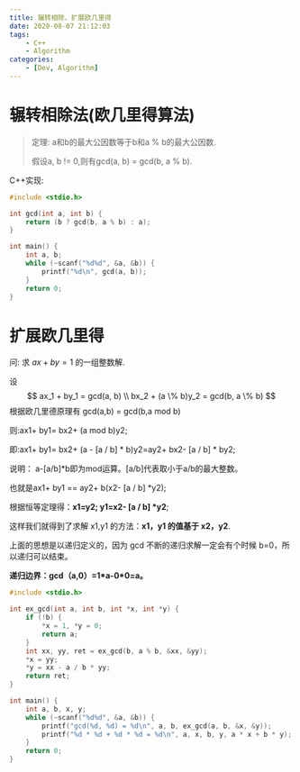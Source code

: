 ```yaml
---
title: 辗转相除、扩展欧几里得
date: 2020-08-07 21:12:03
tags:
    - C++
    - Algorithm
categories:
    - [Dev, Algorithm]
---
```




# 辗转相除法(欧几里得算法)



>   定理: a和b的最大公因数等于b和a % b的最大公因数.
>
>   假设a, b != 0,则有gcd(a, b) = gcd(b, a % b).



C++实现:

``` c++
#include <stdio.h>

int gcd(int a, int b) {
    return (b ? gcd(b, a % b) : a);
}

int main() {
    int a, b;
    while (~scanf("%d%d", &a, &b)) {
        printf("%d\n", gcd(a, b));
    }
    return 0;
}
```





# 扩展欧几里得

问: 求 $ax + by = 1$ 的一组整数解.



设 
$$
ax_1 + by_1 = gcd(a, b) \\
bx_2 + (a \% b)y_2 = gcd(b, a \% b)
$$
根据欧几里德原理有 gcd(a,b) = gcd(b,a mod b)

则:ax1+ by1= bx2+ (a mod b)y2;

即:ax1+ by1= bx2+ (a - [a / b] * b)y2=ay2+ bx2- [a / b] * by2;

说明： a-[a/b]*b即为mod运算。[a/b]代表取小于a/b的最大整数。

也就是ax1+ by1 == ay2+ b(x2- [a / b] *y2);

根据恒等定理得：**x1=y2; y1=x2- [a / b] \*y2**;

这样我们就得到了求解 x1,y1 的方法：**x1，y1 的值基于 x2，y2**.

上面的思想是以递归定义的，因为 gcd 不断的递归求解一定会有个时候 b=0，所以递归可以结束。

**递归边界：gcd（a,0）=1\*a-0\*0=a。**



```c++
#include <stdio.h>

int ex_gcd(int a, int b, int *x, int *y) {
    if (!b) {
        *x = 1, *y = 0;
        return a;
    }
    int xx, yy, ret = ex_gcd(b, a % b, &xx, &yy);
    *x = yy;
    *y = xx - a / b * yy;
    return ret;
}

int main() {
    int a, b, x, y;
    while (~scanf("%d%d", &a, &b)) {
        printf("gcd(%d, %d) = %d\n", a, b, ex_gcd(a, b, &x, &y));
        printf("%d * %d + %d * %d = %d\n", a, x, b, y, a * x + b * y);
    }
    return 0;
}
```







